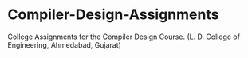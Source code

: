 # Compiler-Design-Assignments
College Assignments for the Compiler Design Course. (L. D. College of Engineering, Ahmedabad, Gujarat)

